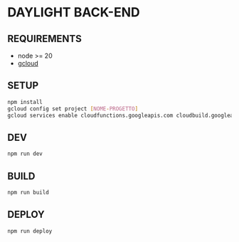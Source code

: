 # DAYLIGHT  BACK-END


## REQUIREMENTS
* node >= 20
* [gcloud](https://cloud.google.com/sdk/docs/install?hl=it#deb)

## SETUP
```bash
npm install
gcloud config set project [NOME-PROGETTO]
gcloud services enable cloudfunctions.googleapis.com cloudbuild.googleapis.com
```

## DEV 
```bash
npm run dev
```

## BUILD
```bash
npm run build
```


## DEPLOY
```bash
npm run deploy
```